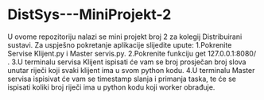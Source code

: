 # DistSys---MiniProjekt-2

U ovome repozitoriju nalazi se mini projekt broj 2 za kolegij Distribuirani sustavi. 
Za uspješno pokretanje aplikacije slijedite upute: 
1.Pokrenite Servise Klijent.py i Master servis.py.
2.Pokrenite funkciju get 127.0.0.1:8080/ .
3.U terminalu servisa Klijent ispisati će vam se broj prosječan broj slova unutar riječi koji svaki klijent ima u svom python kodu.
4.U terminalu Master servisa ispisivat će vam se timestamp slanja i primanja taska, te će se ispisati koliki broj riječi ima u python kodu koji worker obrađuje.
